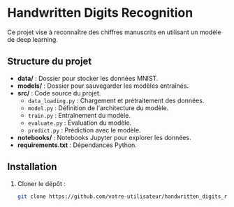 # Handwritten Digits Recognition

Ce projet vise à reconnaître des chiffres manuscrits en utilisant un modèle de deep learning.

## Structure du projet

- **data/** : Dossier pour stocker les données MNIST.
- **models/** : Dossier pour sauvegarder les modèles entraînés.
- **src/** : Code source du projet.
  - `data_loading.py` : Chargement et prétraitement des données.
  - `model.py` : Définition de l'architecture du modèle.
  - `train.py` : Entraînement du modèle.
  - `evaluate.py` : Évaluation du modèle.
  - `predict.py` : Prédiction avec le modèle.
- **notebooks/** : Notebooks Jupyter pour explorer les données.
- **requirements.txt** : Dépendances Python.

## Installation

1. Cloner le dépôt :
   ```bash
   git clone https://github.com/votre-utilisateur/handwritten_digits_recognition.git
   ```
